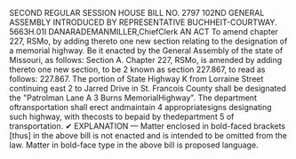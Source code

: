 SECOND REGULAR SESSION
HOUSE BILL NO. 2797
102ND GENERAL ASSEMBLY
INTRODUCED BY REPRESENTATIVE BUCHHEIT-COURTWAY.
5663H.01I DANARADEMANMILLER,ChiefClerk
AN ACT
To amend chapter 227, RSMo, by adding thereto one new section relating to the designation
of a memorial highway.
Be it enacted by the General Assembly of the state of Missouri, as follows:
Section A. Chapter 227, RSMo, is amended by adding thereto one new section, to be
2 known as section 227.867, to read as follows:
227.867. The portion of State Highway K from Lorraine Street continuing east
2 to Jarred Drive in St. Francois County shall be designated the "Patrolman Lane A
3 Burns MemorialHighway". The department oftransportation shall erect andmaintain
4 appropriatesigns designating such highway, with thecosts to bepaid by thedepartment
5 of transportation.
✔
EXPLANATION — Matter enclosed in bold-faced brackets [thus] in the above bill is not enacted and is
intended to be omitted from the law. Matter in bold-face type in the above bill is proposed language.
